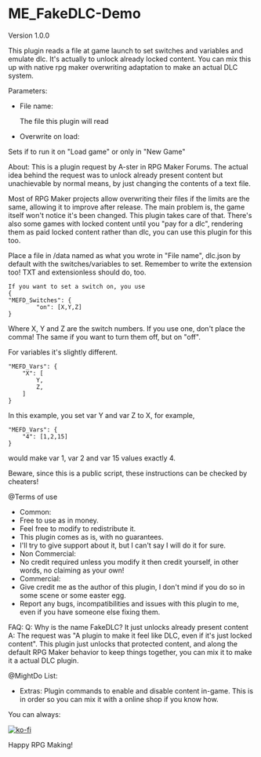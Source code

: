 # ME_FakeDLC-Demo
Version 1.0.0

This plugin reads a file at game launch to set switches and variables and emulate dlc. 
It's actually to unlock already locked content. You can mix this up with native rpg maker overwriting adaptation to make an actual DLC system.

Parameters:
 - File name:
 
   The file this plugin will read

  
 - Overwrite on load:
 
  Sets if to run it on "Load game" or only in "New Game"
  
About:
  This is a plugin request by A-ster in RPG Maker Forums.
  The actual idea behind the request was to unlock already present content but unachievable by normal means, by just changing the contents of a text file.
  
  Most of RPG Maker projects allow overwriting their files if the limits are the same, allowing it to improve after release.
  The main problem is, the game itself won't notice it's been changed. This plugin takes care of that.
  There's also some games with locked content until you "pay for a dlc", rendering them as paid locked content rather than dlc,
  you can use this plugin for this too.
  
  Place a file in <Project>/data named as what you wrote in "File name", dlc.json by default with the switches/variables to set.
  Remember to write the extension too! TXT and extensionless should do, too.
  
	If you want to set a switch on, you use 
  	{
  	"MEFD_Switches": {
			"on": [X,Y,Z]
  	}
  Where X, Y and Z are the switch numbers. If you use one, don't place the comma!
  The same if you want to turn them off, but on "off".
  
  For variables it's slightly different.
  
	"MEFD_Vars": {
		"X": [
			Y,
			Z,
		]
	}
  In this example, you set var Y and var Z to X, for example, 

	"MEFD_Vars": {
		"4": [1,2,15]
	}
would make var 1, var 2 and var 15 values exactly 4.

  Beware, since this is a public script, these instructions can be checked by cheaters!
  
  @Terms of use
  - Common:
  -  Free to use as in money.
  -  Feel free to modify to redistribute it.
  -  This plugin comes as is, with no guarantees.
  -  I'll try to give support about it, but I can't say I will do it for sure.
  - Non Commercial:
  -  No credit required unless you modify it then credit yourself, in other words,
    no claiming as your own!
  - Commercial:
  -  Give credit me as the author of this plugin, I don't mind if you do so in some
    scene or some easter egg.
  -  Report any bugs, incompatibilities and issues with this plugin to me, even if
    you have someone else fixing them.
  
  FAQ:
  Q: Why is the name FakeDLC? It just unlocks already present content
  A: The request was "A plugin to make it feel like DLC, even if it's just locked content". This plugin just unlocks that protected content, and along the default RPG Maker behavior to keep things together, you can mix it to make it a actual DLC plugin.
  
  
  
   @MightDo  List:
   
  - Extras: Plugin commands to enable and disable content in-game. This is in order so you can mix it with a online shop if you know how.


You can always: 

[![ko-fi](https://www.ko-fi.com/img/githubbutton_sm.svg)](https://ko-fi.com/S6S717SV2)

Happy RPG Making!
